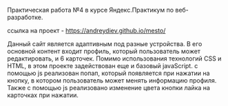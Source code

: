 Практическая работа №4 в курсе Яндекс.Практикум по веб-разработке.

ссылка на проект - https://andreydiev.github.io/mesto/

Данный сайт является адаптивным под разные устройства.
В его основной контент входит профиль, который пользователь может редактировать, и 6 карточек.
Помимо использования технологий CSS и HTML, в этом проекте задействован еще и  базовый javaScript.
с помощью js реализован попап, который появляется при нажатии на кнопку, в котором пользователь может менять
информацию профиля.
Также с помощью js реализовано изменение цвета кнопки лайка на карточках при нажатии.
